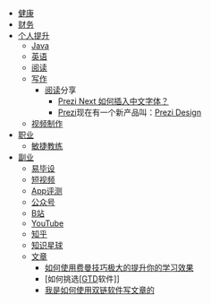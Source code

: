 - [健康](<健康.md>)
- [财务](<财务.md>)
- [个人提升](<个人提升.md>)
    - [Java](<Java.md>)
    - [英语](<英语.md>)
    - [阅读](<阅读.md>)
    - [写作](<写作.md>)
        - [阅读](<阅读.md>)分享
            - [Prezi Next 如何插入中文字体？](https://zhuanlan.zhihu.com/p/117280703)
            - [Prezi](<Prezi.md>)现在有一个新产品叫：[Prezi Design](<Prezi Design.md>)
    - [视频制作](<视频制作.md>)
- [职业](<职业.md>)
    - [敏捷教练](<敏捷教练.md>)
- [副业](<副业.md>)
    - [易毕设](<易毕设.md>)
    - [短视频](<短视频.md>)
    - [App评测](<App评测.md>)
    - [公众号](<公众号.md>)
    - [B站](<B站.md>)
    - [YouTube](<YouTube.md>)
    - [知乎](<知乎.md>)
    - [知识星球](<知识星球.md>)
    - [文章](<文章.md>)
        - [如何使用费曼技巧极大的提升你的学习效果](<如何使用费曼技巧极大的提升你的学习效果.md>)
        - [如何挑选[[GTD](<如何挑选[[GTD.md>)软件]]
        - [我是如何使用双链软件写文章的](<我是如何使用双链软件写文章的.md>)
